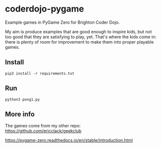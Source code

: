 # coderdojo-pygame

Example games in PyGame Zero for Brighton Coder Dojo.

My aim is produce examples that are good enough to inspire kids, but not too good that they are satisfying to play, yet. That's where the kids come in: there is plenty of room for improvement to make them into proper playable games. 

## Install

```
pip3 install -r requirements.txt
```

## Run

```
python3 pong1.py
```

## More info

The games come from my other repo: https://github.com/ericclack/geekclub

https://pygame-zero.readthedocs.io/en/stable/introduction.html

